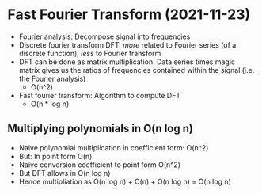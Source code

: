 # Fast Fourier Transform (2021-11-23)

- Fourier analysis: Decompose signal into frequencies
- Discrete fourier transform DFT: *more* related to Fourier series (of a
  discrete function), *less* to Fourier transform
- DFT can be done as matrix multiplication: Data series times magic matrix
  gives us the ratios of frequencies contained within the signal (i.e. the
  Fourier analysis)
  - O(n^2)
- Fast fourier transform: Algorithm to compute DFT
  - O(n * log n)

## Multiplying polynomials in O(n log n)

- Naive polynomial multiplication in coefficient form: O(n^2)
- But: In point form O(n)
- Naive conversion coefficient to point form O(n^2)
- But DFT allows in O(n log n)
- Hence multipliation as O(n log n) + O(n) + O(n log n) = O(n log n)
